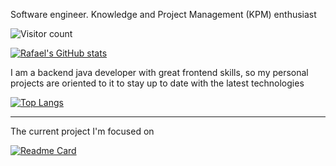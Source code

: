 Software engineer. Knowledge and Project Management (KPM) enthusiast

![Visitor count](https://shields-io-visitor-counter.herokuapp.com/badge?page=RafaelGB)

[![Rafael's GitHub stats](https://github-readme-stats.vercel.app/api?username=RafaelGB)](https://github.com/RafaelGB)

I am a backend java developer with great frontend skills, so my personal projects are oriented to it to stay up to date with the latest technologies

[![Top Langs](https://github-readme-stats.vercel.app/api/top-langs/?username=RafaelGB&layout=compact)](https://github.com/RafaelGB)

---

The current project I'm focused on

[![Readme Card](https://github-readme-stats.vercel.app/api/pin/?username=RafaelGB&repo=obsidian-bd-folder)](https://github.com/RafaelGB/obsidian-bd-folder)
